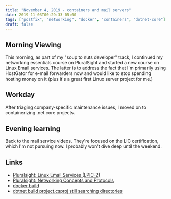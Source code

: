 ```yaml
---
title: "November 4, 2019 - containers and mail servers"
date: 2019-11-03T00:29:33-05:00
tags: ["postfix", "networking", "docker", "containers", "dotnet-core"]
draft: false
---
```


## Morning Viewing

This morning, as part of my "soup to nuts developer" track, I continued my networking essentials course on PluralSight and started a new course on Linux Email services. The latter is to address the fact that I'm primarily using HostGator for e-mail forwarders now and would like to stop spending hosting money on it (plus it's a great first Linux server project for me.)

## Workday

After triaging company-specific maintenance issues, I moved on to containerizing .net core projects.

## Evening learning

Back to the mail service videos. They're focused on the LIC certification, which I'm not pursuing now. I probably won't dive deep until the weekend.

## Links

* [Pluralsight: Linux Email Services (LPIC-2)](https://app.pluralsight.com/library/courses/linux-email-servers-lpic-2/table-of-contents)
* [Pluralsight: Networking Concepts and Protocols](https://app.pluralsight.com/library/courses/comptia-network-plus-networking-concepts/table-of-contents)
* [docker build](https://docs.docker.com/engine/reference/commandline/build/)
* [dotnet build project.csproj still searching directories](https://stackoverflow.com/questions/47584717/dotnet-build-project-csproj-still-searching-directories)
